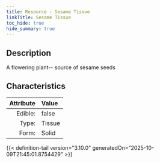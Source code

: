 ```yaml
---
title: Resource - Sesame Tissue
linkTitle: Sesame Tissue
toc_hide: true
hide_summary: true
---
```

<!-- This is generated by the MarsSim HelpGenertor, do not edit. -->

## Description
A flowering plant--&#10;&#9;&#9;source of sesame seeds

## Characteristics

| Attribute      | Value |
|--------:|:------|
|Edible:|false|
|Type:|Tissue|
|Form:|Solid|
 



    


{{< definition-tail version="3.10.0" generatedOn="2025-10-09T21:45:01.8754429" >}}


